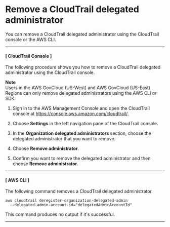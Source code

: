 # Remove a CloudTrail delegated administrator<a name="cloudtrail-remove-delegated-administrator"></a>

You can remove a CloudTrail delegated administrator using the CloudTrail console or the AWS CLI\.

------
#### [ CloudTrail Console ]

The following procedure shows you how to remove a CloudTrail delegated administrator using the CloudTrail console\.

**Note**  
Users in the AWS GovCloud \(US\-West\) and AWS GovCloud \(US\-East\) Regions can only remove delegated administrators using the AWS CLI or SDK\.

1. Sign in to the AWS Management Console and open the CloudTrail console at [https://console\.aws\.amazon\.com/cloudtrail/](https://console.aws.amazon.com/cloudtrail/)\.

1. Choose **Settings** in the left navigation pane of the CloudTrail console\.

1. In the **Organization delegated administrators** section, choose the delegated administrator that you want to remove\.

1.  Choose **Remove administrator**\. 

1. Confirm you want to remove the delegated administrator and then choose **Remove administrator**\.

------
#### [ AWS CLI ]

The following command removes a CloudTrail delegated administrator\.

```
aws cloudtrail deregister-organization-delegated-admin
  --delegated-admin-account-id="delegatedAdminAccountId"
```

This command produces no output if it's successful\.

------